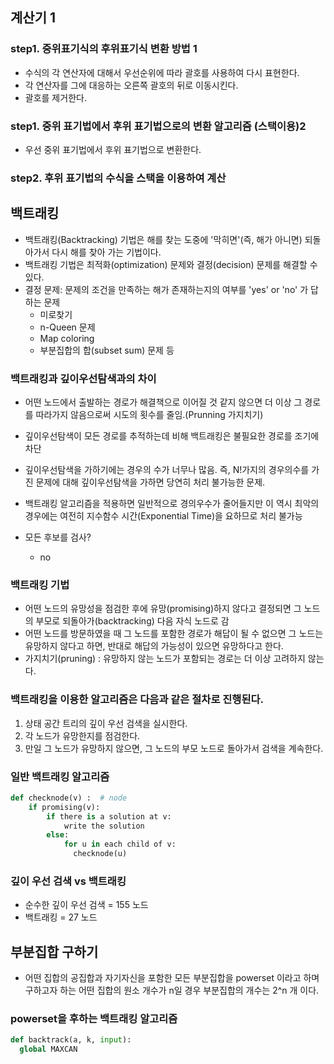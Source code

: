 ## 계산기 1
### step1. 중위표기식의 후위표기식 변환 방법 1
- 수식의 각 연산자에 대해서 우선순위에 따라 괄호를 사용하여 다시 표현한다.
- 각 연산자를 그에 대응하는 오른쪽 괄호의 뒤로 이동시킨다.
- 괄호를 제거한다.
### step1. 중위 표기법에서 후위 표기법으로의 변환 알고리즘 (스택이용)2
- 우선 중위 표기법에서 후위 표기법으로 변환한다. 
### step2. 후위 표기법의 수식을 스택을 이용하여 계산


## 백트래킹
- 백트래킹(Backtracking) 기법은 해를 찾는 도중에 '막히면'(즉, 해가 아니면) 되돌아가서 다시 해를 찾아 가는 기법이다.
- 백트래킹 기법은 최적화(optimization) 문제와 결정(decision) 문제를 해결할 수 있다.
- 결정 문제: 문제의 조건을 만족하는 해가 존재하는지의 여부를 'yes' or 'no' 가 답하는 문제
  - 미로찾기
  - n-Queen 문제
  - Map coloring
  - 부분집합의 합(subset sum) 문제 등
### 백트래킹과 깊이우선탐색과의 차이
- 어떤 노드에서 출발하는 경로가 해결책으로 이어질 것 같지 않으면 더 이상 그 경로를 따라가지 않음으로써 시도의 횟수를 줄임.(Prunning 가지치기)
- 깊이우선탐색이 모든 경로를 추적하는데 비해 백트래킹은 불필요한 경로를 조기에 차단
- 깊이우선탐색을 가하기에는 경우의 수가 너무나 많음. 즉, N!가지의 경우의수를 가진 문제에 대해 깊이우선탐색을 가하면 당연히 처리 불가능한 문제.
- 백트래킹 알고리즘을 적용하면 일반적으로 경의우수가 줄어들지만 이 역시 최악의 경우에는 여전히 지수함수 시간(Exponential Time)을 요하므로 처리 불가능

- 모든 후보를 검사?
  - no


### 백트래킹 기법
- 어떤 노드의 유망성을 점검한 후에 유망(promising)하지 않다고 결정되면 그 노드의 부모로 되돌아가(backtracking) 다음 자식 노드로 감
- 어떤 노드를 방문하였을 때 그 노드를 포함한 경로가 해답이 될 수 없으면 그 노드는 유망하지 않다고 하면, 반대로 해답의 가능성이 있으면 유망하다고 한다.
- 가지치기(pruning) : 유망하지 않는 노드가 포함되는 경로는 더 이상 고려하지 않는다.


### 백트래킹을 이용한 알고리즘은 다음과 같은 절차로 진행된다.
  1. 상태 공간 트리의 깊이 우선 검색을 실시한다.
  2. 각 노드가 유망한지를 점검한다.
  3. 만일 그 노드가 유망하지 않으면, 그 노드의 부모 노드로 돌아가서 검색을 계속한다.

### 일반 백트래킹 알고리즘
```py
def checknode(v) :  # node
    if promising(v):
        if there is a solution at v:
            write the solution
        else:
            for u in each child of v:
              checknode(u)
```
### 깊이 우선 검색 vs 백트래킹
- 순수한 깊이 우선 검색 = 155 노드
- 백트래킹 = 27 노드

## 부분집합 구하기
- 어떤 집합의 공집합과 자기자신을 포함한 모든 부분집합을 powerset 이라고 하며 구하고자 하는 어떤 집합의 원소 개수가 n일 경우 부분집합의 개수는 2^n 개 이다.


### powerset을 후하는 백트래킹 알고리즘
```py
def backtrack(a, k, input):
  global MAXCAN
```